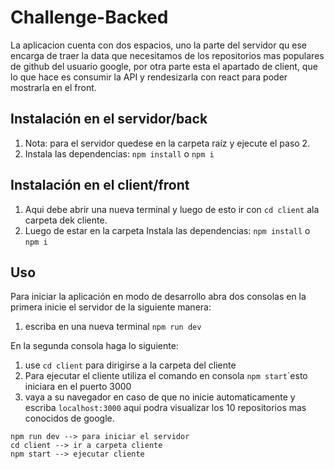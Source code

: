 # Challenge-Backed

La aplicacion cuenta con dos espacios, uno la parte del servidor qu ese encarga de traer la data que necesitamos de los repositorios mas populares de github del usuario google, por otra parte esta el apartado de client, que lo que hace es consumir la API y rendesizarla con react para poder mostrarla en el front.

## Instalación en el servidor/back

1. Nota: para el servidor quedese en la carpeta raíz y ejecute el paso 2.
2. Instala las dependencias: `npm install` o `npm i`

## Instalación en el client/front

1. Aqui debe abrir una nueva terminal y luego de esto ir con `cd client` ala carpeta dek cliente.
2. Luego de estar en la carpeta Instala las dependencias: `npm install` o `npm i`

## Uso

Para iniciar la aplicación en modo de desarrollo abra dos consolas en la primera inicie el servidor de la siguiente manera:

1. escriba en una nueva terminal `npm run dev`

En la segunda consola haga lo siguiente:

1. use `cd client` para dirigirse a la carpeta del cliente
3. Para ejecutar el cliente utiliza el comando en consola `npm start`´esto iniciara en el puerto 3000 
4. vaya a su navegador en caso de que no inicie automaticamente y escriba `localhost:3000` aqui podra visualizar los 10 repositorios mas conocidos de google.

```shell
npm run dev --> para iniciar el servidor
cd client --> ir a carpeta cliente
npm start --> ejecutar cliente



